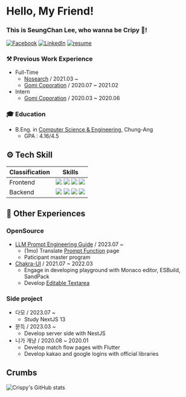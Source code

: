 # Hello, My Friend!
### This is SeungChan Lee, who wanna be Cripy 🍪!
[![Facebook](https://img.shields.io/badge/-Facebook-1877f2?style=round-square&logo=facebook&logoColor=white&link=https://www.facebook.com/jhnam88)](https://www.facebook.com/SeunChanLeeCrispy/)
[![LinkedIn](https://img.shields.io/badge/-LinkedIn-0077b5?style=round-square&logo=linkedin&logoColor=white&link=https://www.linkedin.com/in/jhnam88)](https://www.linkedin.com/in/1998-crispy/)
[![resume](https://img.shields.io/badge/-resume%20-blue)](https://docs.google.com/document/d/1M84kNjMjV-NwR0a8Vpjib5LziEmdBFFZF7bFl32q0ag/edit?usp=sharing)


### ⚒ Previous Work Experience
- Full-Time
  - [Nosearch](https://nosearch.com/) / 2021.03 ~
  - [Gomi Coporation](https://www.gomicorp.com/) / 2020.07 ~ 2021.02
- Intern
  - [Gomi Coporation](https://www.gomicorp.com/) / 2020.03 ~ 2020.06

### 🎓 Education
- B.Eng. in [Computer Science & Engineering](https://cse.cau.ac.kr/main.php), Chung-Ang
  - GPA : 4.16/4.5
 
## ⚙ Tech Skill
|Classification|Skills|
|---|---|
|Frontend| <img src="https://img.shields.io/badge/reactjs-black?&style=for-the-badge&logo=react&logoColor=white"/> <img src="https://img.shields.io/badge/nextjs-black?&style=for-the-badge&logo=next&logoColor=white"/> <img src="https://img.shields.io/badge/typescript-4285f4?&style=for-the-badge&logo=typescript&logoColor=white"/> <img src="https://img.shields.io/badge/chakraui-42c7c0?&style=for-the-badge&logo=chakraui&logoColor=white"/>|
|Backend|<img src="https://img.shields.io/badge/nestjs-e0234e?&style=for-the-badge&logo=nestjs&logoColor=white"/> <img src="https://img.shields.io/badge/django-052513?&style=for-the-badge&logo=django&logoColor=white"/> <img src="https://img.shields.io/badge/docker-3291e6?&style=for-the-badge&logo=docker&logoColor=white"/> <img src="https://img.shields.io/badge/postgresql-2962ff?&style=for-the-badge&logo=postgresql&logoColor=white"/>|

## 📂 Other Experiences
### OpenSource
- [LLM Prompt Engineering Guide](https://github.com/dair-ai/Prompt-Engineering-Guide/pull/244) / 2023.07 ~
  - (1mo) Translate [Prompt Function](https://www.promptingguide.ai/kr/applications/pf) page
  - Paticipant master program
- [Chakra-UI](https://chakra-ui.com/) / 2021.07 ~ 2022.03
  - Engage in developing playground with Monaco editor, ESBuild, SandPack
  - Develop [Editable Textarea](https://github.com/chakra-ui/chakra-ui/pull/4443)

### Side project
- 다모 / 2023.07 ~
  - Study NextJS 13
- 문득 / 2023.03 ~
  - Develop server side with NestJS
- 니가 개냥 / 2020.08 ~ 2020.01
  - Develop match flow pages with Flutter
  - Develop kakao and google logins with official libraries

## Crumbs
![Crispy's GitHub stats](https://github-readme-stats.vercel.app/api?username=heozeop&show_icons=true&theme=radical)

